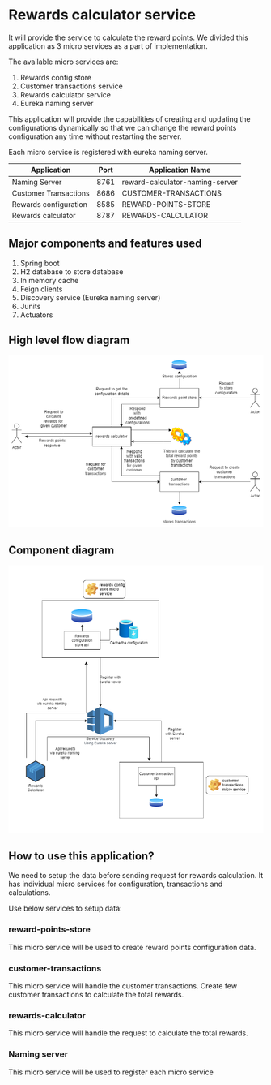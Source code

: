 # Rewards calculator service

It will provide the service to calculate the reward points. We divided this application as 3 micro services as a part of implementation.

The available micro services are:

1. Rewards config store
2. Customer transactions service
3. Rewards calculator service
4. Eureka naming server

This application will provide the capabilities of creating and updating the configurations dynamically so that we can change the reward points configuration any time
without restarting the server.

Each micro service is registered with eureka naming server.

| Application | Port | Application Name |
|-----------|--------|--------|
| Naming Server | 8761 | reward-calculator-naming-server |
| Customer Transactions | 8686 | CUSTOMER-TRANSACTIONS|
| Rewards configuration | 8585 | REWARD-POINTS-STORE |
| Rewards calculator | 8787 | REWARDS-CALCULATOR |

## Major components and features used

1. Spring boot
2. H2 database to store database
3. In memory cache
4. Feign clients
5. Discovery service (Eureka naming server)
6. Junits
7. Actuators

## High level flow diagram
![alt text](https://github.com/sureshdharisi/rewards_calculator/blob/develop/rewards-calculator-parent/record_calculator_design-High_Level_Diagram.png?raw=true)

## Component diagram
![alt text](https://github.com/sureshdharisi/rewards_calculator/blob/develop/rewards-calculator-parent/record_calculator_design-Architecture_Diagram.png?raw=true)

## How to use this application?
We need to setup the data before sending request for rewards calculation.
It has individual micro services for configuration, transactions and calculations. 

Use below services to setup data:

### reward-points-store

This micro service will be used to create reward points configuration data.

### customer-transactions

This micro service will handle the customer transactions. Create few customer transactions to calculate the total rewards.

### rewards-calculator

This micro service will handle the request to calculate the total rewards.

### Naming server

This micro service will be used to register each micro service
